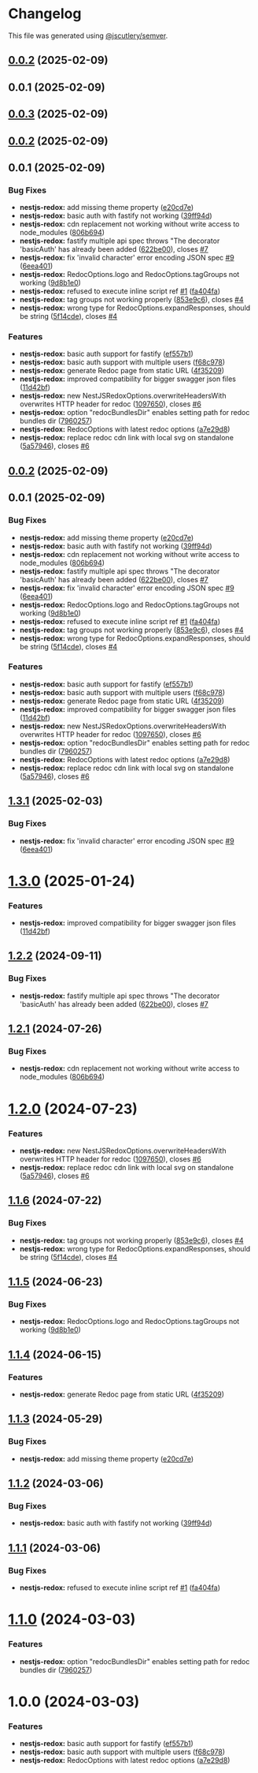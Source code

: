 # Changelog

This file was generated using [@jscutlery/semver](https://github.com/jscutlery/semver).

## [0.0.2](https://github.com/reyx/nestjs-redox/compare/reyx-nestjs-redox-0.0.1...reyx-nestjs-redox-0.0.2) (2025-02-09)



## 0.0.1 (2025-02-09)



## [0.0.3](https://github.com/reyx/nestjs-redox/compare/@reyx/nestjs-redox-0.0.2...@reyx/nestjs-redox-0.0.3) (2025-02-09)



## [0.0.2](https://github.com/reyx/nestjs-redox/compare/@reyx/nestjs-redox-0.0.1...@reyx/nestjs-redox-0.0.2) (2025-02-09)



## 0.0.1 (2025-02-09)


### Bug Fixes

* **nestjs-redox:** add missing theme property ([e20cd7e](https://github.com/reyx/nestjs-redox/commit/e20cd7ee90c222cbc0acc8684d86bc8b9a19c119))
* **nestjs-redox:** basic auth with fastify not working ([39ff94d](https://github.com/reyx/nestjs-redox/commit/39ff94d5be6e75d4f168a9b027fdcf92a9bf78e1))
* **nestjs-redox:** cdn replacement not working without write access to node_modules ([806b694](https://github.com/reyx/nestjs-redox/commit/806b6940f3b648b388453b5b3850092dfdb8d9c9))
* **nestjs-redox:** fastify multiple api spec throws "The decorator 'basicAuth' has already been added ([622be00](https://github.com/reyx/nestjs-redox/commit/622be00dbb1d449e84d4b36f74fc4e7a91dfee47)), closes [#7](https://github.com/reyx/nestjs-redox/issues/7)
* **nestjs-redox:** fix 'invalid character' error encoding JSON spec [#9](https://github.com/reyx/nestjs-redox/issues/9) ([6eea401](https://github.com/reyx/nestjs-redox/commit/6eea40181c465839867433713994c1817ad99f53))
* **nestjs-redox:** RedocOptions.logo and RedocOptions.tagGroups not working ([9d8b1e0](https://github.com/reyx/nestjs-redox/commit/9d8b1e03cb6a9e12b65e30d859c97c5130a4860f))
* **nestjs-redox:** refused to execute inline script ref [#1](https://github.com/reyx/nestjs-redox/issues/1) ([fa404fa](https://github.com/reyx/nestjs-redox/commit/fa404fa09686991edddcef14cd617c5f145877d6))
* **nestjs-redox:** tag groups not working properly ([853e9c6](https://github.com/reyx/nestjs-redox/commit/853e9c641b66a9b2cfdacd0bb749d854d5087098)), closes [#4](https://github.com/reyx/nestjs-redox/issues/4)
* **nestjs-redox:** wrong type for RedocOptions.expandResponses, should be string ([5f14cde](https://github.com/reyx/nestjs-redox/commit/5f14cdedfdf3f7c689c73ae749fcf7b52294cf0f)), closes [#4](https://github.com/reyx/nestjs-redox/issues/4)


### Features

* **nestjs-redox:** basic auth support for fastify ([ef557b1](https://github.com/reyx/nestjs-redox/commit/ef557b17005537bd517bb2cb0a3b2b24e8e259e0))
* **nestjs-redox:** basic auth support with multiple users ([f68c978](https://github.com/reyx/nestjs-redox/commit/f68c9788c4fcb0a02c3f47d7db14591a0f8aeac3))
* **nestjs-redox:** generate Redoc page from static URL ([4f35209](https://github.com/reyx/nestjs-redox/commit/4f3520914bcce87b634a6a82484b9897dacab5a4))
* **nestjs-redox:** improved compatibility for bigger swagger json files ([11d42bf](https://github.com/reyx/nestjs-redox/commit/11d42bfd36f6ebcb577f87030d804d46c4c2cd8a))
* **nestjs-redox:** new NestJSRedoxOptions.overwriteHeadersWith overwrites HTTP header for redoc ([1097650](https://github.com/reyx/nestjs-redox/commit/109765041575547d956bb1ab5be16efb40b0d102)), closes [#6](https://github.com/reyx/nestjs-redox/issues/6)
* **nestjs-redox:** option "redocBundlesDir" enables setting path for redoc bundles dir ([7960257](https://github.com/reyx/nestjs-redox/commit/79602575fc098ed079f9b4f17a3e16eb47a7756d))
* **nestjs-redox:** RedocOptions with latest redoc options ([a7e29d8](https://github.com/reyx/nestjs-redox/commit/a7e29d895df8d30343e0204f1695a395f6c43886))
* **nestjs-redox:** replace redoc cdn link with local svg on standalone ([5a57946](https://github.com/reyx/nestjs-redox/commit/5a579462d4a68c835130de1b94b0188ff528d6b6)), closes [#6](https://github.com/reyx/nestjs-redox/issues/6)



## [0.0.2](https://github.com/reyx/nestjs-redox/compare/nestjs-redox-0.0.1...nestjs-redox-0.0.2) (2025-02-09)



## 0.0.1 (2025-02-09)


### Bug Fixes

* **nestjs-redox:** add missing theme property ([e20cd7e](https://github.com/reyx/nestjs-redox/commit/e20cd7ee90c222cbc0acc8684d86bc8b9a19c119))
* **nestjs-redox:** basic auth with fastify not working ([39ff94d](https://github.com/reyx/nestjs-redox/commit/39ff94d5be6e75d4f168a9b027fdcf92a9bf78e1))
* **nestjs-redox:** cdn replacement not working without write access to node_modules ([806b694](https://github.com/reyx/nestjs-redox/commit/806b6940f3b648b388453b5b3850092dfdb8d9c9))
* **nestjs-redox:** fastify multiple api spec throws "The decorator 'basicAuth' has already been added ([622be00](https://github.com/reyx/nestjs-redox/commit/622be00dbb1d449e84d4b36f74fc4e7a91dfee47)), closes [#7](https://github.com/reyx/nestjs-redox/issues/7)
* **nestjs-redox:** fix 'invalid character' error encoding JSON spec [#9](https://github.com/reyx/nestjs-redox/issues/9) ([6eea401](https://github.com/reyx/nestjs-redox/commit/6eea40181c465839867433713994c1817ad99f53))
* **nestjs-redox:** RedocOptions.logo and RedocOptions.tagGroups not working ([9d8b1e0](https://github.com/reyx/nestjs-redox/commit/9d8b1e03cb6a9e12b65e30d859c97c5130a4860f))
* **nestjs-redox:** refused to execute inline script ref [#1](https://github.com/reyx/nestjs-redox/issues/1) ([fa404fa](https://github.com/reyx/nestjs-redox/commit/fa404fa09686991edddcef14cd617c5f145877d6))
* **nestjs-redox:** tag groups not working properly ([853e9c6](https://github.com/reyx/nestjs-redox/commit/853e9c641b66a9b2cfdacd0bb749d854d5087098)), closes [#4](https://github.com/reyx/nestjs-redox/issues/4)
* **nestjs-redox:** wrong type for RedocOptions.expandResponses, should be string ([5f14cde](https://github.com/reyx/nestjs-redox/commit/5f14cdedfdf3f7c689c73ae749fcf7b52294cf0f)), closes [#4](https://github.com/reyx/nestjs-redox/issues/4)


### Features

* **nestjs-redox:** basic auth support for fastify ([ef557b1](https://github.com/reyx/nestjs-redox/commit/ef557b17005537bd517bb2cb0a3b2b24e8e259e0))
* **nestjs-redox:** basic auth support with multiple users ([f68c978](https://github.com/reyx/nestjs-redox/commit/f68c9788c4fcb0a02c3f47d7db14591a0f8aeac3))
* **nestjs-redox:** generate Redoc page from static URL ([4f35209](https://github.com/reyx/nestjs-redox/commit/4f3520914bcce87b634a6a82484b9897dacab5a4))
* **nestjs-redox:** improved compatibility for bigger swagger json files ([11d42bf](https://github.com/reyx/nestjs-redox/commit/11d42bfd36f6ebcb577f87030d804d46c4c2cd8a))
* **nestjs-redox:** new NestJSRedoxOptions.overwriteHeadersWith overwrites HTTP header for redoc ([1097650](https://github.com/reyx/nestjs-redox/commit/109765041575547d956bb1ab5be16efb40b0d102)), closes [#6](https://github.com/reyx/nestjs-redox/issues/6)
* **nestjs-redox:** option "redocBundlesDir" enables setting path for redoc bundles dir ([7960257](https://github.com/reyx/nestjs-redox/commit/79602575fc098ed079f9b4f17a3e16eb47a7756d))
* **nestjs-redox:** RedocOptions with latest redoc options ([a7e29d8](https://github.com/reyx/nestjs-redox/commit/a7e29d895df8d30343e0204f1695a395f6c43886))
* **nestjs-redox:** replace redoc cdn link with local svg on standalone ([5a57946](https://github.com/reyx/nestjs-redox/commit/5a579462d4a68c835130de1b94b0188ff528d6b6)), closes [#6](https://github.com/reyx/nestjs-redox/issues/6)



## [1.3.1](https://github.com/reyx/nestjs-redox/compare/nestjs-redox-1.3.0...nestjs-redox-1.3.1) (2025-02-03)


### Bug Fixes

* **nestjs-redox:** fix 'invalid character' error encoding JSON spec [#9](https://github.com/reyx/nestjs-redox/issues/9) ([6eea401](https://github.com/reyx/nestjs-redox/commit/6eea40181c465839867433713994c1817ad99f53))



# [1.3.0](https://github.com/reyx/nestjs-redox/compare/nestjs-redox-1.2.2...nestjs-redox-1.3.0) (2025-01-24)


### Features

* **nestjs-redox:** improved compatibility for bigger swagger json files ([11d42bf](https://github.com/reyx/nestjs-redox/commit/11d42bfd36f6ebcb577f87030d804d46c4c2cd8a))



## [1.2.2](https://github.com/reyx/nestjs-redox/compare/nestjs-redox-1.2.1...nestjs-redox-1.2.2) (2024-09-11)

### Bug Fixes

- **nestjs-redox:** fastify multiple api spec throws "The decorator 'basicAuth' has already been added ([622be00](https://github.com/reyx/nestjs-redox/commit/622be00dbb1d449e84d4b36f74fc4e7a91dfee47)), closes [#7](https://github.com/reyx/nestjs-redox/issues/7)

## [1.2.1](https://github.com/reyx/nestjs-redox/compare/nestjs-redox-1.2.0...nestjs-redox-1.2.1) (2024-07-26)

### Bug Fixes

- **nestjs-redox:** cdn replacement not working without write access to node_modules ([806b694](https://github.com/reyx/nestjs-redox/commit/806b6940f3b648b388453b5b3850092dfdb8d9c9))

# [1.2.0](https://github.com/reyx/nestjs-redox/compare/nestjs-redox-1.1.6...nestjs-redox-1.2.0) (2024-07-23)

### Features

- **nestjs-redox:** new NestJSRedoxOptions.overwriteHeadersWith overwrites HTTP header for redoc ([1097650](https://github.com/reyx/nestjs-redox/commit/109765041575547d956bb1ab5be16efb40b0d102)), closes [#6](https://github.com/reyx/nestjs-redox/issues/6)
- **nestjs-redox:** replace redoc cdn link with local svg on standalone ([5a57946](https://github.com/reyx/nestjs-redox/commit/5a579462d4a68c835130de1b94b0188ff528d6b6)), closes [#6](https://github.com/reyx/nestjs-redox/issues/6)

## [1.1.6](https://github.com/reyx/nestjs-redox/compare/nestjs-redox-1.1.5...nestjs-redox-1.1.6) (2024-07-22)

### Bug Fixes

- **nestjs-redox:** tag groups not working properly ([853e9c6](https://github.com/reyx/nestjs-redox/commit/853e9c641b66a9b2cfdacd0bb749d854d5087098)), closes [#4](https://github.com/reyx/nestjs-redox/issues/4)
- **nestjs-redox:** wrong type for RedocOptions.expandResponses, should be string ([5f14cde](https://github.com/reyx/nestjs-redox/commit/5f14cdedfdf3f7c689c73ae749fcf7b52294cf0f)), closes [#4](https://github.com/reyx/nestjs-redox/issues/4)

## [1.1.5](https://github.com/reyx/nestjs-redox/compare/nestjs-redox-1.1.4...nestjs-redox-1.1.5) (2024-06-23)

### Bug Fixes

- **nestjs-redox:** RedocOptions.logo and RedocOptions.tagGroups not working ([9d8b1e0](https://github.com/reyx/nestjs-redox/commit/9d8b1e03cb6a9e12b65e30d859c97c5130a4860f))

## [1.1.4](https://github.com/reyx/nestjs-redox/compare/nestjs-redox-1.1.3...nestjs-redox-1.1.4) (2024-06-15)

### Features

- **nestjs-redox:** generate Redoc page from static URL ([4f35209](https://github.com/reyx/nestjs-redox/commit/4f3520914bcce87b634a6a82484b9897dacab5a4))

## [1.1.3](https://github.com/reyx/nestjs-redox/compare/nestjs-redox-1.1.2...nestjs-redox-1.1.3) (2024-05-29)

### Bug Fixes

- **nestjs-redox:** add missing theme property ([e20cd7e](https://github.com/reyx/nestjs-redox/commit/e20cd7ee90c222cbc0acc8684d86bc8b9a19c119))

## [1.1.2](https://github.com/reyx/nestjs-redox/compare/nestjs-redox-1.1.1...nestjs-redox-1.1.2) (2024-03-06)

### Bug Fixes

- **nestjs-redox:** basic auth with fastify not working ([39ff94d](https://github.com/reyx/nestjs-redox/commit/39ff94d5be6e75d4f168a9b027fdcf92a9bf78e1))

## [1.1.1](https://github.com/reyx/nestjs-redox/compare/nestjs-redox-1.1.0...nestjs-redox-1.1.1) (2024-03-06)

### Bug Fixes

- **nestjs-redox:** refused to execute inline script ref [#1](https://github.com/reyx/nestjs-redox/issues/1) ([fa404fa](https://github.com/reyx/nestjs-redox/commit/fa404fa09686991edddcef14cd617c5f145877d6))

# [1.1.0](https://github.com/reyx/nestjs-redox/compare/nestjs-redox-1.0.0...nestjs-redox-1.1.0) (2024-03-03)

### Features

- **nestjs-redox:** option "redocBundlesDir" enables setting path for redoc bundles dir ([7960257](https://github.com/reyx/nestjs-redox/commit/79602575fc098ed079f9b4f17a3e16eb47a7756d))

# 1.0.0 (2024-03-03)

### Features

- **nestjs-redox:** basic auth support for fastify ([ef557b1](https://github.com/reyx/nestjs-redox/commit/ef557b17005537bd517bb2cb0a3b2b24e8e259e0))
- **nestjs-redox:** basic auth support with multiple users ([f68c978](https://github.com/reyx/nestjs-redox/commit/f68c9788c4fcb0a02c3f47d7db14591a0f8aeac3))
- **nestjs-redox:** RedocOptions with latest redoc options ([a7e29d8](https://github.com/reyx/nestjs-redox/commit/a7e29d895df8d30343e0204f1695a395f6c43886))
